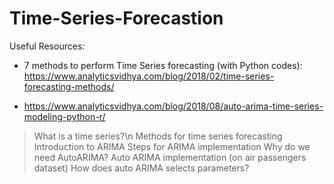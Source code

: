 # Time-Series-Forecastion

Useful Resources:
* 7 methods to perform Time Series forecasting (with Python codes): https://www.analyticsvidhya.com/blog/2018/02/time-series-forecasting-methods/

* https://www.analyticsvidhya.com/blog/2018/08/auto-arima-time-series-modeling-python-r/
>What is a time series?\n
>Methods for time series forecasting
>Introduction to ARIMA
>Steps for ARIMA implementation
>Why do we need AutoARIMA?
>Auto ARIMA implementation (on air passengers dataset)
>How does auto ARIMA selects parameters?
